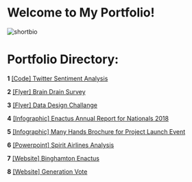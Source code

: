 # Welcome to My Portfolio! 

![shortbio](https://github.com/vwu15/images/blob/master/shortbio.png)

# Portfolio Directory:

**1**   [[Code] Twitter Sentiment Analysis](https://github.com/vwu15/cdfportfolio/blob/master/%5BCode%5D%20Twitter%20Sentiment%20Analysis)

**2**   [[Flyer] Brain Drain Survey](https://github.com/vwu15/cdfportfolio/blob/master/%5BFlyer%5D%20Brain%20Drain%20Survey.pdf)

**3**   [[Flyer] Data Design Challange](https://github.com/vwu15/cdfportfolio/blob/master/%5BFlyer%5D%20Data%20Design%20Challange.pdf)

**4**   [[Infographic] Enactus Annual Report for Nationals 2018](https://github.com/vwu15/cdfportfolio/blob/master/%5BInfographic%5D%20Enactus%20Annual%20Report%20for%20Nationals%202018.pdf)

**5**   [[Infographic] Many Hands Brochure for Project Launch Event](https://github.com/vwu15/cdfportfolio/blob/master/%5BInfographic%5D%20Many%20Hands%20Brochure%20for%20Project%20Launch%20Event.pdf)

**6**   [[Powerpoint] Spirit Airlines Analysis](https://github.com/vwu15/cdfportfolio/blob/master/%5BPowerpoint%5D%20Spirit%20Airlines%20Analysis.pdf)

**7**   [[Website] Binghamton Enactus](http://www.binghamtonenactus.com/)

**8**   [[Website] Generation Vote](https://www.genvote.org/)

